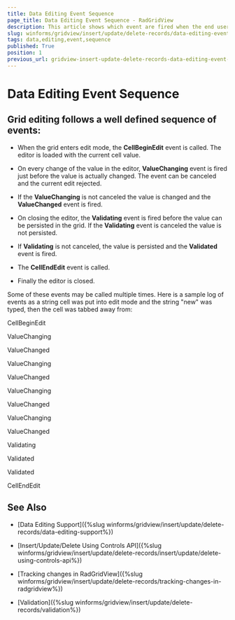 ```yaml
---
title: Data Editing Event Sequence
page_title: Data Editing Event Sequence - RadGridView
description: This article shows which event are fired when the end user performs data editing operation.
slug: winforms/gridview/insert/update/delete-records/data-editing-event-sequence
tags: data,editing,event,sequence
published: True
position: 1
previous_url: gridview-insert-update-delete-records-data-editing-event-sequence
---
```


# Data Editing Event Sequence

## Grid editing follows a well defined sequence of events: 

* When the grid enters edit mode, the __CellBeginEdit__ event is called. The editor is loaded with the current cell value.

* On every change of the value in the editor, __ValueChanging__ event is fired just before the value is actually changed. The event can be canceled and the current edit rejected.

* If the __ValueChanging__ is not canceled the value is changed and the __ValueChanged__ event is fired.

* On closing the editor, the __Validating__ event is fired before the value can be persisted in the grid. If the __Validating__ event is canceled the value is not persisted.

* If __Validating__ is not canceled, the value is persisted and the __Validated__ event is fired.

* The __CellEndEdit__ event is called. 

* Finally the editor is closed.

Some of these events may be called multiple times. Here is a sample log of events as a string cell was put into edit mode and the string "new" was typed, then the cell was tabbed away from:

CellBeginEdit

ValueChanging

ValueChanged

ValueChanging

ValueChanged

ValueChanging

ValueChanged

ValueChanging

ValueChanged

Validating

Validated

Validated

CellEndEdit

## See Also
* [Data Editing Support]({%slug winforms/gridview/insert/update/delete-records/data-editing-support%})

* [Insert/Update/Delete Using Controls API]({%slug winforms/gridview/insert/update/delete-records/insert/update/delete-using-controls-api%})

* [Tracking changes in RadGridView]({%slug winforms/gridview/insert/update/delete-records/tracking-changes-in-radgridview%})

* [Validation]({%slug winforms/gridview/insert/update/delete-records/validation%})

